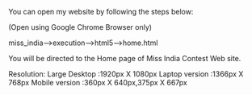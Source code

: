 You can open my website by following the steps below:

(Open using Google Chrome Browser only)

miss_india-->execution-->html5-->home.html

You will be directed to the Home page of Miss India Contest Web site.

Resolution:
Large Desktop :1920px X 1080px
Laptop version :1366px X 768px
Mobile version :360px X 640px,375px X 667px
